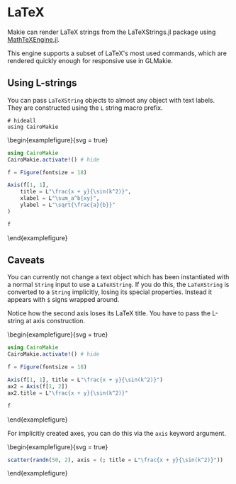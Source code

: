 # LaTeX

Makie can render LaTeX strings from the LaTeXStrings.jl package using [MathTeXEngine.jl](https://github.com/Kolaru/MathTeXEngine.jl/).

This engine supports a subset of LaTeX's most used commands, which are rendered quickly enough for responsive use in GLMakie.

## Using L-strings

You can pass `LaTeXString` objects to almost any object with text labels. They are constructed using the `L` string macro prefix.

```!
# hideall
using CairoMakie
```

\begin{examplefigure}{svg = true}
```julia
using CairoMakie
CairoMakie.activate!() # hide

f = Figure(fontsize = 18)

Axis(f[1, 1],
    title = L"\frac{x + y}{\sin(k^2)}",
    xlabel = L"\sum_a^b{xy}",
    ylabel = L"\sqrt{\frac{a}{b}}"
)

f
```
\end{examplefigure}


## Caveats

You can currently not change a text object which has been instantiated with a normal `String` input to use a `LaTeXString`. If you do this, the `LaTeXString` is converted to a `String` implicitly, losing its special properties. Instead it appears with `$` signs wrapped around.

Notice how the second axis loses its LaTeX title. You have to pass the L-string at axis construction.

\begin{examplefigure}{svg = true}
```julia
using CairoMakie
CairoMakie.activate!() # hide

f = Figure(fontsize = 18)

Axis(f[1, 1], title = L"\frac{x + y}{\sin(k^2)}")
ax2 = Axis(f[1, 2])
ax2.title = L"\frac{x + y}{\sin(k^2)}"

f
```
\end{examplefigure}


For implicitly created axes, you can do this via the `axis` keyword argument.


\begin{examplefigure}{svg = true}
```julia
scatter(randn(50, 2), axis = (; title = L"\frac{x + y}{\sin(k^2)}"))
```
\end{examplefigure}
